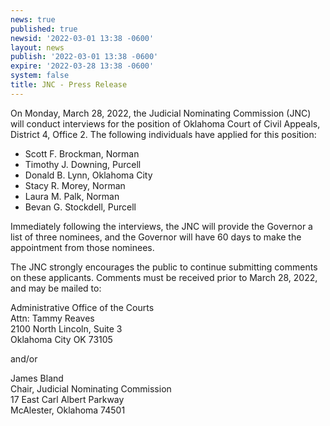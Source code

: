 ```yaml
---
news: true
published: true
newsid: '2022-03-01 13:38 -0600'
layout: news
publish: '2022-03-01 13:38 -0600'
expire: '2022-03-28 13:38 -0600'
system: false
title: JNC - Press Release
---
```

On Monday, March 28, 2022, the Judicial Nominating Commission (JNC) will conduct interviews for the position of Oklahoma Court of Civil Appeals, District 4, Office 2. The following individuals have applied for this position:

- Scott F. Brockman, Norman  
- Timothy J. Downing, Purcell  
- Donald B. Lynn, Oklahoma City  
- Stacy R. Morey, Norman  
- Laura M. Palk, Norman  
- Bevan G. Stockdell, Purcell

Immediately following the interviews, the JNC will provide the Governor a list of three nominees, and the Governor will have 60 days to make the appointment from those nominees.

The JNC strongly encourages the public to continue submitting comments on these applicants. Comments must be received prior to March 28, 2022, and may be mailed to:

Administrative Office of the Courts  
Attn: Tammy Reaves  
2100 North Lincoln, Suite 3  
Oklahoma City OK 73105 

and/or

James Bland  
Chair, Judicial Nominating Commission  
17 East Carl Albert Parkway  
McAlester, Oklahoma 74501
